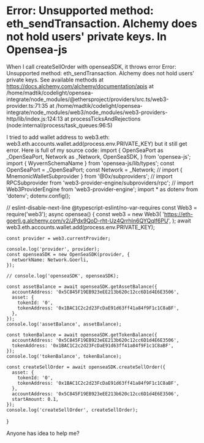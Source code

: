 
# Error: Unsupported method: eth_sendTransaction. Alchemy does not hold users' private keys. In Opensea-js

When I call createSellOrder with openseaSDK, it throws error
Error: Unsupported method: eth_sendTransaction. Alchemy does not hold users' private keys. See available methods at https://docs.alchemy.com/alchemy/documentation/apis
    at /home/madtik/codelight/opensea-integrate/node_modules/@ethersproject/providers/src.ts/web3-provider.ts:71:35
    at /home/madtik/codelight/opensea-integrate/node_modules/web3/node_modules/web3-providers-http/lib/index.js:124:13
    at processTicksAndRejections (node:internal/process/task_queues:96:5)

I tried to add wallet address to web3.eth: web3.eth.accounts.wallet.add(process.env.PRIVATE_KEY) but it still get error.
Here is full of my source code:
import {
  OpenSeaPort as _OpenSeaPort,
  Network as _Network,
  OpenSeaSDK,
} from 'opensea-js';
import { WyvernSchemaName } from 'opensea-js/lib/types';
const OpenSeaPort = _OpenSeaPort;
const Network = _Network;
// import { MnemonicWalletSubprovider } from '@0x/subproviders';
// import RPCSubprovider from 'web3-provider-engine/subproviders/rpc';
// import Web3ProviderEngine from 'web3-provider-engine';
import * as dotenv from 'dotenv';
dotenv.config();

// eslint-disable-next-line @typescript-eslint/no-var-requires
const Web3 = require('web3');
async opensea() {
    const web3 = new Web3(
      'https://eth-goerli.g.alchemy.com/v2/JPdx9QoD-rht-Uz4QrrhIn6QYQqlf6PU',
    );
    await web3.eth.accounts.wallet.add(process.env.PRIVATE_KEY);

    const provider = web3.currentProvider;

    console.log('provider', provider);
    const openseaSDK = new OpenSeaSDK(provider, {
      networkName: Network.Goerli,
    });

    // console.log('openseaSDK', openseaSDK);

    const assetBalance = await openseaSDK.getAssetBalance({
      accountAddress: '0x5C845F19EB923eEE213b620c12cc6D1d4E6E3506',
      asset: {
        tokenId: '0',
        tokenAddress: '0x1BAC1C2c2d23FcDaE91d63ff41a84f9F1c1C8aBF',
      },
    });
    console.log('assetBalance', assetBalance);

    const tokenBalance = await openseaSDK.getTokenBalance({
      accountAddress: '0x5C845F19EB923eEE213b620c12cc6D1d4E6E3506',
      tokenAddress: '0x1BAC1C2c2d23FcDaE91d63ff41a84f9F1c1C8aBF',
    });
    console.log('tokenBalance', tokenBalance);

    const createSellOrder = await openseaSDK.createSellOrder({
      asset: {
        tokenId: '0',
        tokenAddress: '0x1BAC1C2c2d23FcDaE91d63ff41a84f9F1c1C8aBF',
      },
      accountAddress: '0x5C845F19EB923eEE213b620c12cc6D1d4E6E3506',
      startAmount: 0.1,
    });
    console.log('createSellOrder', createSellOrder);
  }

Anyone has idea to help me?

        